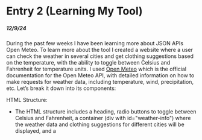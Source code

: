# Entry 2 (Learning My Tool)
##### 12/9/24
During the past few weeks I have been learning more about JSON APIs Open Meteo. To learn more about the tool I created a website where a user can check the weather in several cities and get clothing suggestions based on the temperature, with the ability to toggle between Celsius and Fahrenheit for temperature units. I used [Open Meteo](https://open-meteo.com/) which is the official documentation for the Open Meteo API, with detailed information on how to make requests for weather data, including temperature, wind, precipitation, etc. Let’s break it down into its components:

HTML Structure:
 * The HTML structure includes a heading, radio buttons to toggle between Celsius and Fahrenheit, a container (div with id="weather-info") where the weather data and clothing suggestions for different cities will be displayed, and a <script> tag where JavaScript functionality resides.
html
  ```<h1>Dress Based on Weather</h1>

    <label><input type="radio" name="unit" id="celsius" checked> Celsius</label>
     <label><input type="radio" name="unit" id="fahrenheit"> Fahrenheit</label>

     <div id="weather-info"></div>
  ```





[Previous](entry01.md) | [Next](entry03.md)

[Home](../README.md)
